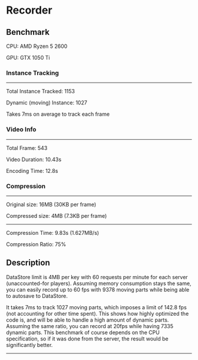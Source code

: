 # Recorder

## Benchmark

CPU: AMD Ryzen 5 2600

GPU: GTX 1050 Ti

### Instance Tracking
---------------------------------------

Total Instance Tracked: 1153

Dynamic (moving) Instance: 1027

Takes 7ms on average to track each frame

### Video Info
---------------------------------------

Total Frame: 543
 
Video Duration: 10.43s

Encoding Time: 12.8s

### Compression
----

Original size: 16MB (30KB per frame)

Compressed size: 4MB (7.3KB per frame)

----

Compression Time: 9.83s (1.627MB/s)

Compression Ratio: 75%

## Description

DataStore limit is 4MB per key with 60 requests per minute for each server (unaccounted-for players).
Assuming memory consumption stays the same, you can easily record up to 60 fps with 9378 moving parts
while being able to autosave to DataStore.

It takes 7ms to track 1027 moving parts, which imposes a limit of 142.8 fps (not accounting for other time spent).
This shows how highly optimized the code is, and will be able to handle a high amount of dynamic parts.
Assuming the same ratio, you can record at 20fps while having 7335 dynamic parts.
This benchmark of course depends on the CPU specification, so if it was done from the server,
the result would be significantly better.

-------------------------------------------------------------------------------------------------------------------------------------------
